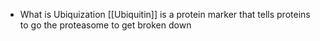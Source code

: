 - What is Ubiquization
	[[Ubiquitin]] is a protein marker that tells proteins to go the proteasome to get broken down